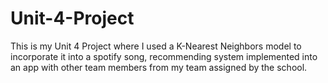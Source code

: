 # Unit-4-Project

This is my Unit 4 Project where I used a K-Nearest Neighbors model to incorporate it into a spotify song, recommending system implemented into an app with other team members from my team assigned by the school.
